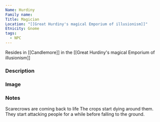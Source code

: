 ```yaml
---
Name: Hurdiny
Family name: 
Title: Magician
Location: "[[Great Hurdiny's magical Emporium of illusionism]]"
Etnicity: Gnome
tags:
  - NPC
---
```

Resides in [[Candlemore]] in the [[Great Hurdiny's magical Emporium of illusionism]]

### Description


### Image


### Notes

Scarecrows are coming back to life
The crops start dying around them.
They start attacking people for a while before falling to the ground.
